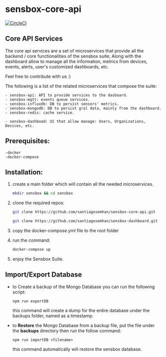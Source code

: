 # sensbox-core-api
[![CircleCI](https://circleci.com/gh/santiagosemhan/sensbox-core-api/tree/master.svg?style=shield&circle-token=4fe25b155b65399c220bb1b5e1fc6b4af38f25cc)](https://circleci.com/gh/santiagosemhan/sensbox-core-api/tree/master)
## Core API Services


The core api services are a set of microservices that provide all the backend / core functionalities of the sensbox suite; Along with the dashboard allow to manage all the information, metrics from devices, events, alerts, user's customized dashboards, etc.

Feel free to contribute with us :) 


The following is a list of the related microservices that compose the suite: 

    - sensbox-api: API to provide services to the dasboard. 
    - sensbox-mqtt: events queue services. 
    - sensbox-influxdb: DB to persist sensors' metrics. 
    - sensbox-mongodb: DB to persist gral data, mainly from the dashboard. 
    - sensbox-redis: cache service. 
    
    - sensbox-dashboad: UI that allow manage: Users, Organizations, Devices, etc.

## Prerequisites:
    -docker
    -docker-compose

## Installation:

1. create a main folder which will contain all the needed microservices.

    ```sh
    mkdir sensbox && cd sensbox
    ```
2. clone the required repos:
    ```sh 
    git clone https://github.com/santiagosemhan/sensbox-core-api.git
    ```
    ```sh 
    git clone https://github.com/santiagosemhan/sensbox-dashboard.git
    ```
3. copy the docker-compose.yml file to the root folder

4. run the command:
    ```sh
    docker-compose up 
    ```
5. enjoy the Sensbox Suite.

## Import/Export Database
- to Create a backup of the Mongo Database you can run the following script:

    ```
    npm run exportDB
    ```
    this command will create a dump for the entire database under the backups folder, named as a timestamp.

- to **Restore** the Mongo Database from a backup file, put the file under the **backups** directory then run the follow command:

    ```
    npm run importDB <filename> 
    ```

    this command automatically will restore the sensbox database.


